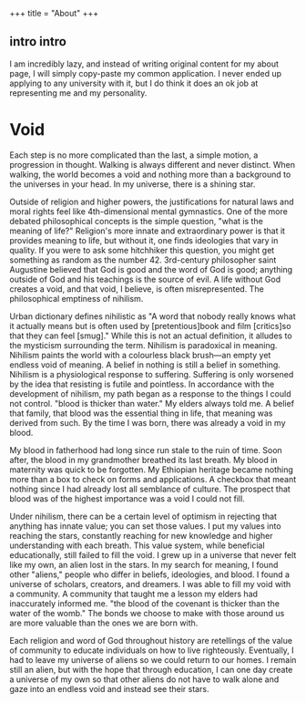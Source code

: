 +++
title = "About"
+++


## intro intro
I am incredibly lazy, and instead of writing original content for my about page, I will simply copy-paste my common application. I never ended up applying to any university with it, but I do think it does an ok job at representing me and my personality.
 
# Void
Each step is no more complicated than the last, a simple motion, a progression in thought. Walking is always different and never distinct. When walking, the world becomes a void and nothing more than a background to the universes in your head. In my universe, there is a shining star. 

Outside of religion and higher powers, the justifications for natural laws and moral rights feel like 4th-dimensional mental gymnastics. One of the more debated philosophical concepts is the simple question, "what is the meaning of life?" Religion's more innate and extraordinary power is that it provides meaning to life, but without it, one finds ideologies that vary in quality. If you were to ask some hitchhiker this question, you might get something as random as the number 42. 3rd-century philosopher saint Augustine believed that God is good and the word of God is good; anything outside of God and his teachings is the source of evil. A life without God creates a void, and that void, I believe, is often misrepresented. The philosophical emptiness of nihilism.


Urban dictionary defines nihilistic as "A word that nobody really knows what it actually means but is often used by [pretentious]book and film [critics]so that they can feel [smug]."
While this is not an actual definition, it alludes to the mysticism surrounding the term. Nihilism is paradoxical in meaning. Nihilism paints the world with a colourless black brush—an empty yet endless void of meaning. A belief in nothing is still a belief in something. Nihilism is a physiological response to suffering. Suffering is only worsened by the idea that resisting is futile and pointless.
In accordance with the development of nihilism, my path began as a response to the things I could not control. "blood is thicker than water." My elders always told me. A belief that family, that blood was the essential thing in life, that meaning was derived from such. By the time I was born, there was already a void in my blood. 

My blood in fatherhood had long since run stale to the ruin of time. Soon after, the blood in my grandmother breathed its last breath. My blood in maternity was quick to be forgotten. My Ethiopian heritage became nothing more than a box to check on forms and applications. A checkbox that meant nothing since I had already lost all semblance of culture. The prospect that blood was of the highest importance was a void I could not fill. 

Under nihilism, there can be a certain level of optimism in rejecting that anything has innate value; you can set those values. I put my values into reaching the stars, constantly reaching for new knowledge and higher understanding with each breath. 
This value system, while beneficial educationally, still failed to fill the void. I grew up in a universe that never felt like my own, an alien lost in the stars.
In my search for meaning, I found other "aliens," people who differ in beliefs, ideologies, and blood. I found a universe of scholars, creators, and dreamers. I was able to fill my void with a community. A community that taught me a lesson my elders had inaccurately informed me. "the blood of the covenant is thicker than the water of the womb." The bonds we choose to make with those around us are more valuable than the ones we are born with.

Each religion and word of God throughout history are retellings of the value of community to educate individuals on how to live righteously. Eventually, I had to leave my universe of aliens so we could return to our homes. I remain still an alien, but with the hope that through education, I can one day create a universe of my own so that other aliens do not have to walk alone and gaze into an endless void and instead see their stars.
